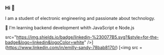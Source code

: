 ### Hi 👋
I am a student of electronic engineering and passionate about technology.

🌱 I'm learning backend development whith JavaScript e Node.js

src="https://img.shields.io/badge/linkedin-%230077B5.svg?&style=for-the-badge&logo=linkedin&logoColor=white" />](https://www.linkedin.com/in/emilly-sandy-78bab8170/) [<img src =